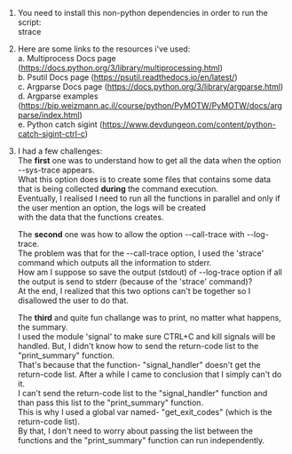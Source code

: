 1. You need to install this non-python dependencies in order to run the script: <br/>
   strace <br/>
2. Here are some links to the resources i've used: <br/>
    a. Multiprocess Docs page (https://docs.python.org/3/library/multiprocessing.html) <br/>
    b. Psutil Docs page (https://psutil.readthedocs.io/en/latest/) <br/>
    c. Argparse Docs page (https://docs.python.org/3/library/argparse.html) <br/>
    d. Argparse examples (https://bip.weizmann.ac.il/course/python/PyMOTW/PyMOTW/docs/argparse/index.html)<br/>
    e. Python catch sigint (https://www.devdungeon.com/content/python-catch-sigint-ctrl-c)<br/>
3. I had a few challenges: <br/>
   The **first** one was to understand how to get all the data when the option --sys-trace appears. <br/>
   What this option does is to create some files that contains some data that is being collected **during** the command execution. <br/>
   Eventually, I realised I need to run all the functions in parallel and only if the user mention an option, the logs will be created<br/>
   with the data that the functions creates. <br/>

   The **second** one was how to allow the option --call-trace with --log-trace.<br/>
   The problem was that for the --call-trace option, I used the 'strace' command which outputs all the information to stderr.<br/>
   How am I suppose so save the output (stdout) of --log-trace option if all the output is send to stderr (because of the 'strace' command)?<br/>
   At the end, I realized that this two options can't be together so I disallowed the user to do that.<br/>

   The **third** and quite fun challange was to print, no matter what happens, the summary.<br/>
   I used the module 'signal' to make sure CTRL+C and kill signals will be handled. But, I didn't know how to send the return-code list to the "print_summary" function.<br/>
   That's because that the function- "signal_handler" doesn't get the return-code list. After a while I came to conclusion that I simply can't do it.<br/>
   I can't send the return-code list to the "signal_handler" function and than pass this list to the "print_summary" function.<br/>
   This is why I used a global var named- "get_exit_codes" (which is the return-code list).<br/>
   By that, I don't need to worry about passing the list between the functions and the "print_summary" function can run independently.

